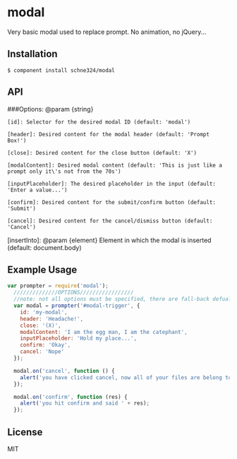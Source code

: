 # modal

  Very basic modal used to replace prompt.  No animation, no jQuery...

## Installation

    $ component install schne324/modal

## API
###Options:
@param {string}

 	[id]: Selector for the desired modal ID (default: 'modal')

 	[header]: Desired content for the modal header (default: 'Prompt Box!')

 	[close]: Desired content for the close button (default: 'X')

 	[modalContent]: Desired modal content (default: 'This is just like a prompt only it\'s not from the 70s')

 	[inputPlaceholder]: The desired placeholder in the input (default: 'Enter a value...')

 	[confirm]: Desired content for the submit/confirm button (default: 'Submit')

 	[cancel]: Desired content for the cancel/dismiss button (default: 'Cancel')
  
  [insertInto]: @param {element} Element in which the modal is inserted (default: document.body)

## Example Usage
```javascript
var prompter = require('modal');
  //////////////OPTIONS/////////////////
  //note: not all options must be specified, there are fall-back defualts
  var modal = prompter('#modal-trigger', {
    id: 'my-modal',
    header: 'Headache!',
    close: '(X)',
    modalContent: 'I am the egg man, I am the catephant',
    inputPlaceholder: 'Hold my place...',
    confirm: 'Okay',
    cancel: 'Nope'
  });

  modal.on('cancel', function () {
    alert('you have clicked cancel, now all of your files are belong to us!');
  });

  modal.on('confirm', function (res) {
    alert('you hit confirm and said ' + res);
  });

```

## License

  MIT
